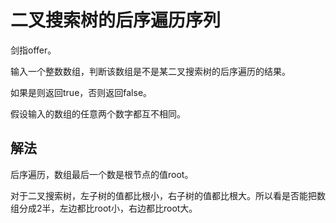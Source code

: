 # 二叉搜索树的后序遍历序列

剑指offer。

输入一个整数数组，判断该数组是不是某二叉搜索树的后序遍历的结果。

如果是则返回true，否则返回false。

假设输入的数组的任意两个数字都互不相同。

## 解法

后序遍历，数组最后一个数是根节点的值root。

对于二叉搜索树，左子树的值都比根小，右子树的值都比根大。所以看是否能把数组分成2半，左边都比root小，右边都比root大。
